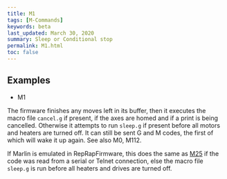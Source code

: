 ```yaml
---
title: M1
tags: [M-Commands] 
keywords: beta 
last_updated: March 30, 2020 
summary: Sleep or Conditional stop 
permalink: M1.html
toc: false 
---
```



## Examples

* M1

The firmware finishes any moves left in its buffer, then it executes the macro file `cancel.g` if present, if the axes are homed and if a print is being cancelled.  Otherwise it attempts to run `sleep.g` if present before all motors and heaters are turned off. It can still be sent G and M codes, the first of which will wake it up again. See also M0, M112.

If Marlin is emulated in RepRapFirmware, this does the same as [M25](M25.html) if the code was read from a serial or Telnet connection, else the macro file `sleep.g` is run before all heaters and drives are turned off.

